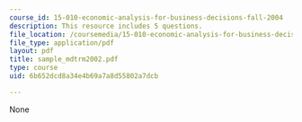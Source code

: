 ```yaml
---
course_id: 15-010-economic-analysis-for-business-decisions-fall-2004
description: This resource includes 5 questions.
file_location: /coursemedia/15-010-economic-analysis-for-business-decisions-fall-2004/6b652dcd8a34e4b69a7a8d55802a7dcb_sample_mdtrm2002.pdf
file_type: application/pdf
layout: pdf
title: sample_mdtrm2002.pdf
type: course
uid: 6b652dcd8a34e4b69a7a8d55802a7dcb

---
```

None